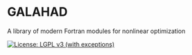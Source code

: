 # GALAHAD
A library of modern Fortran modules for nonlinear optimization

[![License: LGPL v3 (with exceptions)](https://img.shields.io/badge/License-LGPL%20v3-blue.svg)](https://www.gnu.org/licenses/lgpl-3.0)
